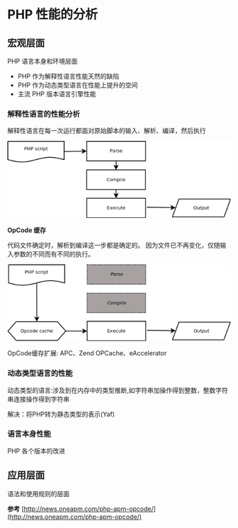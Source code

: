 # PHP 性能的分析

## 宏观层面

PHP 语言本身和环境层面

- PHP 作为解释性语言性能天然的缺陷
- PHP 作为动态类型语言在性能上提升的空间
- 主流 PHP 版本语言引擎性能

### 解释性语言的性能分析

解释性语言在每一次运行都面对原始脚本的输入、解析、编译，然后执行

![parsecompileexecute](parsecompileexecute.png 'parsecompileexecute')

**OpCode 缓存**

代码文件确定时，解析到编译这一步都是确定的。
因为文件已不再变化，仅随输入参数的不同而有不同的执行。

![opcode.png](opcode.png 'opcode')

OpCode缓存扩展: APC、Zend OPCache、eAccelerator

### 动态类型语言的性能

动态类型的语言:涉及到在内存中的类型推断,如字符串加操作得到整数，整数字符串连接操作得到字符串

解决：将PHP转为静态类型的表示(Yaf)

### 语言本身性能

PHP 各个版本的改进


## 应用层面

语法和使用规则的层面



**参考**
[http://news.oneapm.com/php-apm-opcode/](http://news.oneapm.com/php-apm-opcode/)